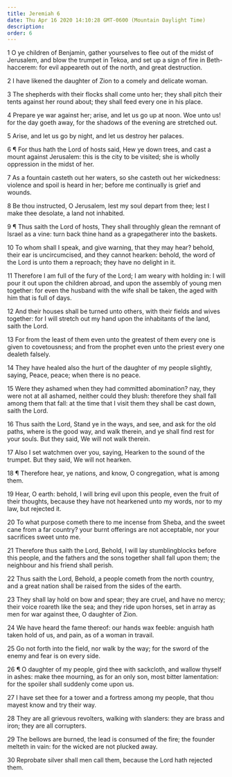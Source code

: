 ```yaml
---
title: Jeremiah 6
date: Thu Apr 16 2020 14:10:28 GMT-0600 (Mountain Daylight Time)
description: 
order: 6
---
```


<p>
  1 O ye children of Benjamin, gather yourselves to flee out of the midst of
  Jerusalem, and blow the trumpet in Tekoa, and set up a sign of fire in
  Beth-haccerem: for evil appeareth out of the north, and great destruction.
</p>
<p>2 I have likened the daughter of Zion to a comely and delicate woman.</p>
<p>
  3 The shepherds with their flocks shall come unto her; they shall pitch their
  tents against her round about; they shall feed every one in his place.
</p>
<p>
  4 Prepare ye war against her; arise, and let us go up at noon. Woe unto us!
  for the day goeth away, for the shadows of the evening are stretched out.
</p>
<p>5 Arise, and let us go by night, and let us destroy her palaces.</p>
<p>
  6 &#xB6; For thus hath the Lord of hosts said, Hew ye down trees, and cast a
  mount against Jerusalem: this is the city to be visited; she is wholly
  oppression in the midst of her.
</p>
<p>
  7 As a fountain casteth out her waters, so she casteth out her wickedness:
  violence and spoil is heard in her; before me continually is grief and wounds.
</p>
<p>
  8 Be thou instructed, O Jerusalem, lest my soul depart from thee; lest I make
  thee desolate, a land not inhabited.
</p>
<p>
  9 &#xB6; Thus saith the Lord of hosts, They shall throughly glean the remnant
  of Israel as a vine: turn back thine hand as a grapegatherer into the baskets.
</p>
<p>
  10 To whom shall I speak, and give warning, that they may hear? behold, their
  ear is uncircumcised, and they cannot hearken: behold, the word of the Lord is
  unto them a reproach; they have no delight in it.
</p>
<p>
  11 Therefore I am full of the fury of the Lord; I am weary with holding in: I
  will pour it out upon the children abroad, and upon the assembly of young men
  together: for even the husband with the wife shall be taken, the aged with him
  that is full of days.
</p>
<p>
  12 And their houses shall be turned unto others, with their fields and wives
  together: for I will stretch out my hand upon the inhabitants of the land,
  saith the Lord.
</p>
<p>
  13 For from the least of them even unto the greatest of them every one is
  given to covetousness; and from the prophet even unto the priest every one
  dealeth falsely.
</p>
<p>
  14 They have healed also the hurt of the daughter of my people slightly,
  saying, Peace, peace; when there is no peace.
</p>
<p>
  15 Were they ashamed when they had committed abomination? nay, they were not
  at all ashamed, neither could they blush: therefore they shall fall among them
  that fall: at the time that I visit them they shall be cast down, saith the
  Lord.
</p>
<p>
  16 Thus saith the Lord, Stand ye in the ways, and see, and ask for the old
  paths, where is the good way, and walk therein, and ye shall find rest for
  your souls. But they said, We will not walk therein.
</p>
<p>
  17 Also I set watchmen over you, saying, Hearken to the sound of the trumpet.
  But they said, We will not hearken.
</p>
<p>
  18 &#xB6; Therefore hear, ye nations, and know, O congregation, what is among
  them.
</p>
<p>
  19 Hear, O earth: behold, I will bring evil upon this people, even the fruit
  of their thoughts, because they have not hearkened unto my words, nor to my
  law, but rejected it.
</p>
<p>
  20 To what purpose cometh there to me incense from Sheba, and the sweet cane
  from a far country? your burnt offerings are not acceptable, nor your
  sacrifices sweet unto me.
</p>
<p>
  21 Therefore thus saith the Lord, Behold, I will lay stumblingblocks before
  this people, and the fathers and the sons together shall fall upon them; the
  neighbour and his friend shall perish.
</p>
<p>
  22 Thus saith the Lord, Behold, a people cometh from the north country, and a
  great nation shall be raised from the sides of the earth.
</p>
<p>
  23 They shall lay hold on bow and spear; they are cruel, and have no mercy;
  their voice roareth like the sea; and they ride upon horses, set in array as
  men for war against thee, O daughter of Zion.
</p>
<p>
  24 We have heard the fame thereof: our hands wax feeble: anguish hath taken
  hold of us, and pain, as of a woman in travail.
</p>
<p>
  25 Go not forth into the field, nor walk by the way; for the sword of the
  enemy and fear is on every side.
</p>
<p>
  26 &#xB6; O daughter of my people, gird thee with sackcloth, and wallow
  thyself in ashes: make thee mourning, as for an only son, most bitter
  lamentation: for the spoiler shall suddenly come upon us.
</p>
<p>
  27 I have set thee for a tower and a fortress among my people, that thou
  mayest know and try their way.
</p>
<p>
  28 They are all grievous revolters, walking with slanders: they are brass and
  iron; they are all corrupters.
</p>
<p>
  29 The bellows are burned, the lead is consumed of the fire; the founder
  melteth in vain: for the wicked are not plucked away.
</p>
<p>
  30 Reprobate silver shall men call them, because the Lord hath rejected them.
</p>
